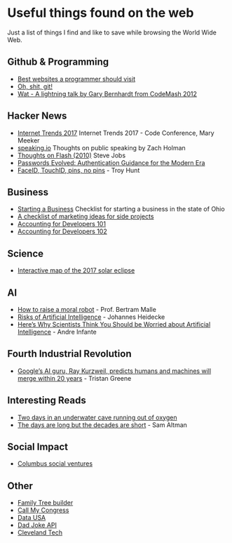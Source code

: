 # Useful things found on the web
Just a list of things I find and like to save while browsing the World Wide Web.

## Github & Programming
  * [Best websites a programmer should visit](https://github.com/sdmg15/Best-websites-a-programmer-should-visit)
  * [Oh, shit, git!](http://ohshitgit.com/)
  * [Wat - A lightning talk by Gary Bernhardt from CodeMash 2012](https://www.destroyallsoftware.com/talks/wat)
  
## Hacker News
  * [Internet Trends 2017](http://www.kpcb.com/internet-trends) Internet Trends 2017 - Code Conference, Mary Meeker
  * [speaking.io](http://speaking.io/) Thoughts on public speaking by Zach Holman
  * [Thoughts on Flash (2010)](https://www.apple.com/hotnews/thoughts-on-flash/) Steve Jobs
  * [Passwords Evolved: Authentication Guidance for the Modern Era](https://www.troyhunt.com/passwords-evolved-authentication-guidance-for-the-modern-era/)
  * [FaceID, TouchID, pins, no pins](https://www.troyhunt.com/face-id-touch-id-pins-no-id-and-pragmatic-security/) - Troy Hunt
  
## Business
 * [Starting a Business](https://www.sos.state.oh.us/SOS/Businesses/BusinessInformation/starting.aspx) Checklist for starting a business in the state of Ohio
 * [A checklist of marketing ideas for side projects](https://www.sideprojectchecklist.com/marketing-checklist/) 
 * [Accounting for Developers 101](https://docs.google.com/document/d/1HDLRa6vKpclO1JtxbGB5NeAYWf8cf1UMGy22o8OZZq4/preview)
 * [Accounting for Developers 102](https://docs.google.com/document/d/1qhtirHUzPu7Od7yX3A4kA424tjFCv5Kbi42xj49tKlw/edit)

## Science 
 * [Interactive map of the 2017 solar eclipse](https://eclipse2017.nasa.gov/sites/default/files/interactive_map/index.html)

## AI
 * [How to raise a moral robot](https://news.brown.edu/articles/2015/04/malle) - Prof. Bertram Malle
 * [Risks of Artificial Intelligence](https://thinkingwires.com/posts/2017-07-05-risks.html) - Johannes Heidecke
 * [Here’s Why Scientists Think You Should be Worried about Artificial Intelligence](http://www.makeuseof.com/tag/heres-scientists-think-worried-artificial-intelligence/) - Andre Infante
 
 ## Fourth Industrial Revolution
 * [Google’s AI guru, Ray Kurzweil, predicts humans and machines will merge within 20 years](https://thenextweb.com/artificial-intelligence/2017/11/10/googles-ai-guru-predicts-humans-and-machines-will-merge-within-20-years/) - Tristan Greene
 
## Interesting Reads
 * [Two days in an underwater cave running out of oxygen](http://www.bbc.com/news/magazine-40558067)
 * [The days are long but the decades are short](http://blog.samaltman.com/the-days-are-long-but-the-decades-are-short) - Sam Altman
 
## Social Impact
 * [Columbus social ventures](http://socialventurescbus.com/marketplace/)
 
## Other
 * [Family Tree builder](https://www.plantafamilytree.com/)
 * [Call My Congress](https://www.callmycongress.com/)
 * [Data USA](https://datausa.io/)
 * [Dad Joke API](https://icanhazdadjoke.com/api )
 * [Cleveland Tech](https://github.com/mrfright/cleveland-tech)
